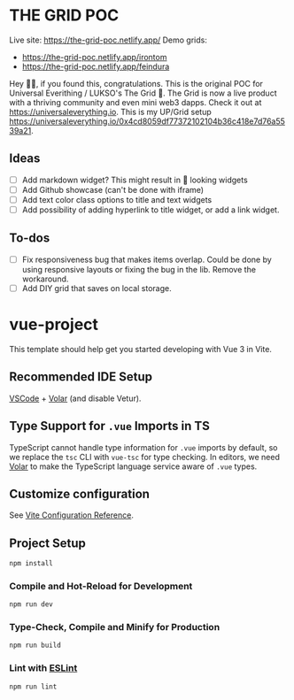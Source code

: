# THE GRID POC

Live site: https://the-grid-poc.netlify.app/
Demo grids:
* https://the-grid-poc.netlify.app/irontom
* https://the-grid-poc.netlify.app/feindura

Hey 👋🏻, if you found this, congratulations. This is the original POC for Universal Everithing / LUKSO's The Grid 🍱.
The Grid is now a live product with a thriving community and even mini web3 dapps.
Check it out at https://universaleverything.io. This is my UP/Grid setup https://universaleverything.io/0x4cd8059df77372102104b36c418e7d76a5539a21.

## Ideas
- [ ] Add markdown widget? This might result in 💩 looking widgets
- [ ] Add Github showcase (can't be done with iframe)
- [ ] Add text color class options to title and text widgets
- [ ] Add possibility of adding hyperlink to title widget, or add a link widget.

## To-dos
- [ ] Fix responsiveness bug that makes items overlap. Could be done by using responsive layouts or fixing the bug in the lib. Remove the workaround.
- [ ] Add DIY grid that saves on local storage.

# vue-project

This template should help get you started developing with Vue 3 in Vite.

## Recommended IDE Setup

[VSCode](https://code.visualstudio.com/) + [Volar](https://marketplace.visualstudio.com/items?itemName=Vue.volar) (and disable Vetur).

## Type Support for `.vue` Imports in TS

TypeScript cannot handle type information for `.vue` imports by default, so we replace the `tsc` CLI with `vue-tsc` for type checking. In editors, we need [Volar](https://marketplace.visualstudio.com/items?itemName=Vue.volar) to make the TypeScript language service aware of `.vue` types.

## Customize configuration

See [Vite Configuration Reference](https://vitejs.dev/config/).

## Project Setup

```sh
npm install
```

### Compile and Hot-Reload for Development

```sh
npm run dev
```

### Type-Check, Compile and Minify for Production

```sh
npm run build
```

### Lint with [ESLint](https://eslint.org/)

```sh
npm run lint
```

